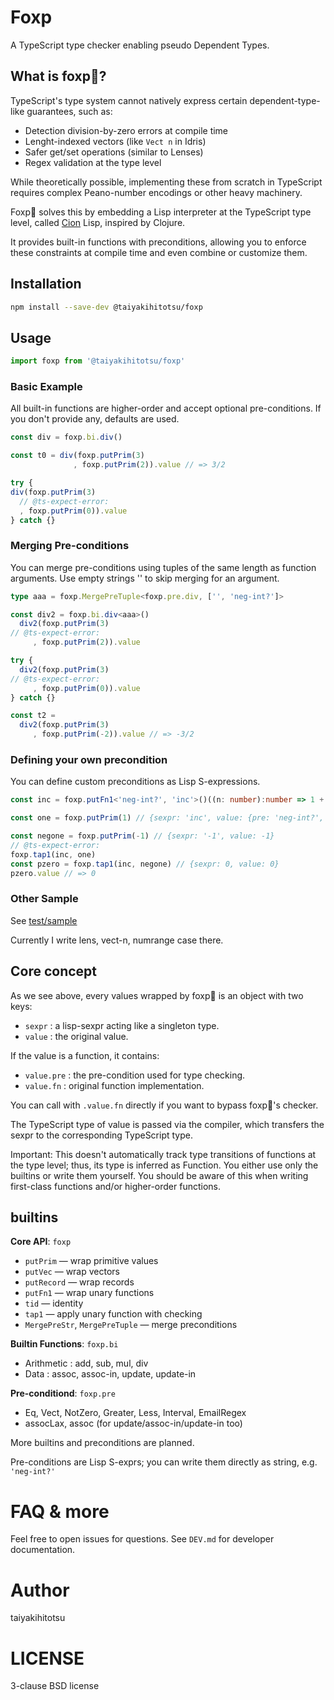 # Foxp
A TypeScript type checker enabling pseudo Dependent Types.

## What is foxp🦊?
TypeScript's type system cannot natively express certain dependent-type-like guarantees, such as:

- Detection division-by-zero errors at compile time
- Lenght-indexed vectors (like `Vect n` in Idris)
- Safer get/set operations (similar to Lenses)
- Regex validation at the type level

While theoretically possible, implementing these from scratch in TypeScript requires complex Peano-number encodings or other heavy machinery.

Foxp🦊 solves this by embedding a Lisp interpreter at the TypeScript type level, called [Cion](https://github.com/taiyakihitotsu/cion) Lisp, inspired by Clojure.

It provides built-in functions with preconditions, allowing you to enforce these constraints at compile time and even combine or customize them.

## Installation
```sh
npm install --save-dev @taiyakihitotsu/foxp
```

## Usage
```typescript
import foxp from '@taiyakihitotsu/foxp'
```
### Basic Example
All built-in functions are higher-order and accept optional pre-conditions. If you don't provide any, defaults are used.

```typescript
const div = foxp.bi.div()

const t0 = div(foxp.putPrim(3)
              , foxp.putPrim(2)).value // => 3/2

try {
div(foxp.putPrim(3)
  // @ts-expect-error:
  , foxp.putPrim(0)).value
} catch {}
```

### Merging Pre-conditions
You can merge pre-conditions using tuples of the same length as function arguments. Use empty strings '' to skip merging for an argument.

```typescript
type aaa = foxp.MergePreTuple<foxp.pre.div, ['', 'neg-int?']>

const div2 = foxp.bi.div<aaa>()
  div2(foxp.putPrim(3)
// @ts-expect-error:
     , foxp.putPrim(2)).value

try {
  div2(foxp.putPrim(3)
// @ts-expect-error:
     , foxp.putPrim(0)).value
} catch {}

const t2 =
  div2(foxp.putPrim(3)
     , foxp.putPrim(-2)).value // => -3/2
```

### Defining your own precondition

You can define custom preconditions as Lisp S-expressions.

```typescript
const inc = foxp.putFn1<'neg-int?', 'inc'>()((n: number):number => 1 + n)

const one = foxp.putPrim(1) // {sexpr: 'inc', value: {pre: 'neg-int?', fn: Function}}

const negone = foxp.putPrim(-1) // {sexpr: '-1', value: -1}
// @ts-expect-error:
foxp.tap1(inc, one)
const pzero = foxp.tap1(inc, negone) // {sexpr: 0, value: 0}
pzero.value // => 0
```


### Other Sample
See [test/sample](https://github.com/taiyakihitotsu/foxp/tree/main/test/sample)

Currently I write lens, vect-n, numrange case there.

## Core concept

As we see above, every values wrapped by foxp🦊 is an object with two keys:

- `sexpr` : a lisp-sexpr acting like a singleton type.
- `value` : the original value.

If the value is a function, it contains:

- `value.pre` : the pre-condition used for type checking.
- `value.fn`  : original function implementation.

You can call with `.value.fn` directly if you want to bypass foxp🦊's checker.

The TypeScript type of value is passed via the compiler, which transfers the sexpr to the corresponding TypeScript type.

Important: This doesn't automatically track type transitions of functions at the type level; thus, its type is inferred as Function. You either use only the builtins or write them yourself. You should be aware of this when writing first-class functions and/or higher-order functions.

## builtins
**Core API**: `foxp`
 - `putPrim` — wrap primitive values
 - `putVec` — wrap vectors
 - `putRecord` — wrap records
 - `putFn1` — wrap unary functions
 - `tid` — identity
 - `tap1` — apply unary function with checking
 - `MergePreStr`, `MergePreTuple` — merge preconditions

**Builtin Functions**: `foxp.bi`
 - Arithmetic : add, sub, mul, div
 - Data : assoc, assoc-in, update, update-in
 
**Pre-conditiond**: `foxp.pre`
 - Eq, Vect, NotZero, Greater, Less, Interval, EmailRegex
 - assocLax, assoc (for update/assoc-in/update-in too)
 
More builtins and preconditions are planned.

Pre-conditions are Lisp S-exprs; you can write them directly as string, e.g. `'neg-int?'`

# FAQ & more
Feel free to open issues for questions.
See `DEV.md` for developer documentation.

# Author
taiyakihitotsu

# LICENSE
3-clause BSD license
